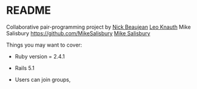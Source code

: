 # README

Collaborative pair-programming project by
[Nick Beaujean](https://github.com/niekvenlo)
[Leo Knauth](https://github.com/robinleoknauth)
Mike Salisbury https://github.com/MikeSalisbury
[Mike Salisbury](https://github.com/MikeSalisbury)

Things you may want to cover:

* Ruby version = 2.4.1

* Rails 5.1

* Users can join groups, 